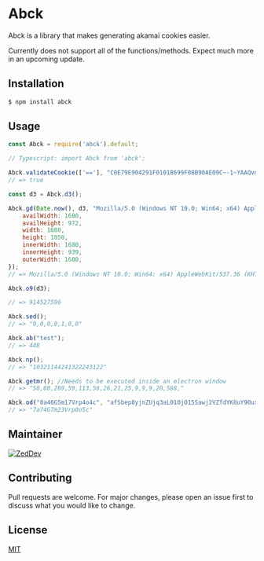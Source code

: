 # Abck

Abck is a library that makes generating akamai cookies easier.

Currently does not support all of the functions/methods. Expect much more in an upcoming update.


## Installation

```bash
$ npm install abck
```

## Usage

```javascript
const Abck = require('abck').default;

// Typescript: import Abck from 'abck';

Abck.validateCookie(['=='], "C0E79E904291F0101B699F08B90AE09C~-1~YAAQvnEGF1n4o7ByAQAASRpJwAQ+zePjLXV6UyhVffBSzV8Rjd2nU3orgVbMnYvAao6Xgw8Feycm9b55c0HQgOWFePtq2y1Cc/f+FhPcJQYsSgeFZz1Rs/pBhI6Db/aCcjJd9WFJxZ5G+LOsuFezyoJDmY2FK4BAfTYKQ1oPqKN36Rjmqm6b+KMn8wq2/4rukChJhuFD4b/UDEcqCAdMguRAlosZrDg5y1GTsiMnjOPzxSJLoqsPT9tVf2tjVJw94fLQcyNrYYSPDvliWmI4WDzg6zRpkjBjfmsiXnwtApPKDSoahrM3ykGSOdHAwJGuInCZcrDayC7VwXlPPYYAzO9nVP95qnaVAA==~-1~-1~-1");
// => true

const d3 = Abck.d3();

Abck.gd(Date.now(), d3, "Mozilla/5.0 (Windows NT 10.0; Win64; x64) AppleWebKit/537.36 (KHTML, like Gecko) Chrome/83.0.4103.97 Safari/537.36", {
	availWidth: 1680,
	availHeight: 972,
	width: 1680,
	height: 1050,
	innerWidth: 1680,
	innerHeight: 939,
	outerWidth: 1680,
});
// => Mozilla/5.0 (Windows NT 10.0; Win64; x64) AppleWebKit/537.36 (KHTML, like Gecko) Chrome/83.0.4103.97 Safari/537.36,uaend,12147,0030107,en-US,Gecko,3,0,0,0,391828,9560794,1680,972,1680,1050,1680,939,1680,,cpen:0,i1:0,dm:0,cwen:0,non:1,opc:0,fc:0,sc:0,wrc:1,isc:0,vib:1,bat:1,x11:0,x12:1,8276,0.744979299372,796244780392,loc:

Abck.o9(d3);

// => 914527596

Abck.sed();
// => "0,0,0,0,1,0,0"

Abck.ab("test");
// => 448

Abck.np();
// => "10321144241322243122"

Abck.getmr(); //Needs to be executed inside an electron window
// => "58,60,289,59,113,56,26,21,25,9,9,9,20,588,"

Abck.od("0a46G5m17Vrp4o4c", "afSbep8yjnZUjq3aL010jO15Sawj2VZfdYK8uY90uxq");
// => "7a74G7m23Vrp0o5c"

```

## Maintainer

[![ZedDev](https://github.com/zedd3v.png?size=100)](https://abck.dev/)

## Contributing
Pull requests are welcome. For major changes, please open an issue first to discuss what you would like to change.

## License
[MIT](https://choosealicense.com/licenses/mit/)